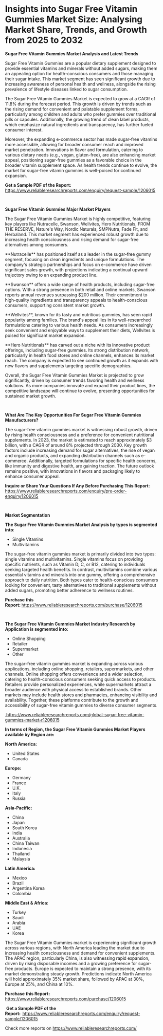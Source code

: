 <p><h1>Insights into Sugar Free Vitamin Gummies Market Size: Analysing Market Share, Trends, and Growth from 2025 to 2032</h1></p><p><strong>Sugar Free Vitamin Gummies Market Analysis and Latest Trends</strong></p>
<p><p>Sugar Free Vitamin Gummies are a popular dietary supplement designed to provide essential vitamins and minerals without added sugars, making them an appealing option for health-conscious consumers and those managing their sugar intake. This market segment has seen significant growth due to increasing awareness of personal health and wellness, alongside the rising prevalence of lifestyle diseases linked to sugar consumption.</p><p>The Sugar Free Vitamin Gummies Market is expected to grow at a CAGR of 11.8% during the forecast period. This growth is driven by trends such as the rising demand for convenient and palatable supplement forms, particularly among children and adults who prefer gummies over traditional pills or capsules. Additionally, the growing trend of clean label products, which emphasize natural ingredients and transparency, has further fueled consumer interest.</p><p>Moreover, the expanding e-commerce sector has made sugar-free vitamins more accessible, allowing for broader consumer reach and improved market penetration. Innovations in flavor and formulation, catering to various dietary needs (e.g., vegan, gluten-free), are also enhancing market appeal, positioning sugar-free gummies as a favorable choice in the broader vitamin supplement space. As health trends continue to evolve, the market for sugar-free vitamin gummies is well-poised for continued expansion.</p></p>
<p><strong>Get a Sample PDF of the Report:&nbsp;</strong> <a href="https://www.reliableresearchreports.com/enquiry/request-sample/1206015?utm_campaign=2200&utm_medium=2&utm_source=Github&utm_content=ia&utm_term=08032025&utm_id=sugar-free-vitamin-gummies">https://www.reliableresearchreports.com/enquiry/request-sample/1206015</a></p>
<p>&nbsp;</p>
<p><strong>Sugar Free Vitamin Gummies Major Market Players</strong></p>
<p><p>The Sugar Free Vitamin Gummies Market is highly competitive, featuring key players like Nutracelle, Swanson, Wellvites, Hero Nutritionals, FROM THE RESERVE, Nature's Way, Nordic Naturals, SMPNutra, Fade Fit, and Herbaland. This market segment has experienced robust growth due to increasing health consciousness and rising demand for sugar-free alternatives among consumers.</p><p>**Nutracelle** has positioned itself as a leader in the sugar-free gummy segment, focusing on clean ingredients and unique formulations. The company's strategic partnerships and focus on e-commerce have driven significant sales growth, with projections indicating a continual upward trajectory owing to an expanding product line.</p><p>**Swanson** offers a wide range of health products, including sugar-free options. With a strong presence in both retail and online markets, Swanson reports annual revenues surpassing $200 million. Their commitment to high-quality ingredients and transparency appeals to health-conscious consumers, supporting consistent market growth.</p><p>**Wellvites**, known for its tasty and nutritious gummies, has seen rapid popularity among families. The brand's appeal lies in its well-researched formulations catering to various health needs. As consumers increasingly seek convenient and enjoyable ways to supplement their diets, Wellvites is poised for significant market expansion.</p><p>**Hero Nutritionals** has carved out a niche with its innovative product offerings, including sugar-free gummies. Its strong distribution network, particularly in health food stores and online channels, enhances its market reach. The company is expected to see continued growth as it expands with new flavors and supplements targeting specific demographics.</p><p>Overall, the Sugar Free Vitamin Gummies Market is projected to grow significantly, driven by consumer trends favoring health and wellness solutions. As more companies innovate and expand their product lines, the competitive landscape will continue to evolve, presenting opportunities for sustained market growth.</p></p>
<p>&nbsp;</p>
<p><strong>What Are The Key Opportunities For Sugar Free Vitamin Gummies Manufacturers?</strong></p>
<p><p>The sugar-free vitamin gummies market is witnessing robust growth, driven by rising health consciousness and a preference for convenient nutritional supplements. In 2023, the market is estimated to reach approximately $3 billion, with a CAGR of around 8% projected through 2030. Key growth factors include increasing demand for sugar alternatives, the rise of vegan and organic products, and expanding distribution channels such as e-commerce. Additionally, targeted formulations for specific health concerns, like immunity and digestive health, are gaining traction. The future outlook remains positive, with innovations in flavors and packaging likely to enhance consumer appeal.</p></p>
<p><strong>Inquire or Share Your Questions If Any Before Purchasing This Report:</strong> <a href="https://www.reliableresearchreports.com/enquiry/pre-order-enquiry/1206015?utm_campaign=2200&utm_medium=2&utm_source=Github&utm_content=ia&utm_term=08032025&utm_id=sugar-free-vitamin-gummies">https://www.reliableresearchreports.com/enquiry/pre-order-enquiry/1206015</a></p>
<p>&nbsp;</p>
<p><strong>Market Segmentation</strong></p>
<p><strong>The Sugar Free Vitamin Gummies Market Analysis by types is segmented into:</strong></p>
<p><ul><li>Single Vitamins</li><li>Multivitamins</li></ul></p>
<p><p>The sugar-free vitamin gummies market is primarily divided into two types: single vitamins and multivitamins. Single vitamins focus on providing specific nutrients, such as Vitamin D, C, or B12, catering to individuals seeking targeted health benefits. In contrast, multivitamins combine various essential vitamins and minerals into one gummy, offering a comprehensive approach to daily nutrition. Both types cater to health-conscious consumers looking for convenient, tasty alternatives to traditional supplements without added sugars, promoting better adherence to wellness routines.</p></p>
<p><strong>Purchase this Report:&nbsp;</strong><a href="https://www.reliableresearchreports.com/purchase/1206015?utm_campaign=2200&utm_medium=2&utm_source=Github&utm_content=ia&utm_term=08032025&utm_id=sugar-free-vitamin-gummies">https://www.reliableresearchreports.com/purchase/1206015</a></p>
<p>&nbsp;</p>
<p><strong>The Sugar Free Vitamin Gummies Market Industry Research by Application is segmented into:</strong></p>
<p><ul><li>Online Shopping</li><li>Retailer</li><li>Supermarket</li><li>Other</li></ul></p>
<p><p>The sugar-free vitamin gummies market is expanding across various applications, including online shopping, retailers, supermarkets, and other channels. Online shopping offers convenience and a wider selection, catering to health-conscious consumers seeking quick access to products. Retailers provide personalized experiences, while supermarkets attract a broader audience with physical access to established brands. Other markets may include health stores and pharmacies, enhancing visibility and availability. Together, these platforms contribute to the growth and accessibility of sugar-free vitamin gummies to diverse consumer segments.</p></p>
<p><a href="https://www.reliableresearchreports.com/global-sugar-free-vitamin-gummies-market-r1206015?utm_campaign=2200&utm_medium=2&utm_source=Github&utm_content=ia&utm_term=08032025&utm_id=sugar-free-vitamin-gummies">&nbsp;https://www.reliableresearchreports.com/global-sugar-free-vitamin-gummies-market-r1206015</a></p>
<p><strong>In terms of Region, the Sugar Free Vitamin Gummies Market Players available by Region are:</strong></p>
<p>
    <p> <strong> North America: </strong>
        <ul>
            <li>United States</li>
            <li>Canada</li>
        </ul>
        </p> 
    <p> <strong> Europe: </strong>
        <ul>
            <li>Germany</li>
            <li>France</li>
            <li>U.K.</li>
            <li>Italy</li>
            <li>Russia</li>
        </ul>
        </p> 
    <p> <strong> Asia-Pacific: </strong>
        <ul>
            <li>China</li>
            <li>Japan</li>
            <li>South Korea</li>
            <li>India</li>
            <li>Australia</li>
            <li>China Taiwan</li>
            <li>Indonesia</li>
            <li>Thailand</li>
            <li>Malaysia</li>
        </ul>
        </p> 
    <p> <strong> Latin America: </strong>
        <ul>
            <li>Mexico</li>
            <li>Brazil</li>
            <li>Argentina Korea</li>
            <li>Colombia</li>
        </ul>
        </p> 
    <p> <strong> Middle East & Africa: </strong>
        <ul>
            <li>Turkey</li>
            <li>Saudi</li>
            <li>Arabia</li>
            <li>UAE</li>
            <li>Korea</li>
        </ul>
    </p>
    </p>
<p><p>The Sugar Free Vitamin Gummies market is experiencing significant growth across various regions, with North America leading the market due to increasing health consciousness and demand for convenient supplements. The APAC region, particularly China, is also witnessing rapid expansion, driven by rising disposable incomes and a growing preference for sugar-free products. Europe is expected to maintain a strong presence, with its market demonstrating steady growth. Predictions indicate North America will hold approximately 35% market share, followed by APAC at 30%, Europe at 25%, and China at 10%.</p></p>
<p><strong>Purchase this Report: </strong><a href="https://www.reliableresearchreports.com/purchase/1206015?utm_campaign=2200&utm_medium=2&utm_source=Github&utm_content=ia&utm_term=08032025&utm_id=sugar-free-vitamin-gummies">https://www.reliableresearchreports.com/purchase/1206015</a></p>
<p>&nbsp;<strong>Get a Sample PDF of the Report:&nbsp;&nbsp;</strong><a href="https://www.reliableresearchreports.com/enquiry/request-sample/1206015?utm_campaign=2200&utm_medium=2&utm_source=Github&utm_content=ia&utm_term=08032025&utm_id=sugar-free-vitamin-gummies">https://www.reliableresearchreports.com/enquiry/request-sample/1206015</a></p>
<p><strong></strong></p>
<p>Check more reports on <a href="https://www.reliableresearchreports.com/?utm_campaign=2200&utm_medium=2&utm_source=Github&utm_content=ia&utm_term=08032025&utm_id=sugar-free-vitamin-gummies">https://www.reliableresearchreports.com/</a></p>